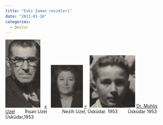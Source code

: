 ```yaml
---
title: "Eski Zaman resimleri"
date: "2011-01-16"
categories: 
  - Destur
---
```


[](../uploads/2011/01/dokj.jpg "dokj.jpg")[![dokj.jpg](../uploads/2011/01/dokj.jpg)](../uploads/2011/01/dokj.jpg "dokj.jpg")   [+](../uploads/2011/01/dokj.jpg "dokj.jpg")   [![ihs.jpg](../uploads/2011/01/ihs.jpg)](../uploads/2011/01/ihs.jpg "ihs.jpg") [=](../uploads/2011/01/dokj.jpg "dokj.jpg")  [![nzzz.jpg](../uploads/2011/01/nzzz.jpg)](../uploads/2011/01/nzzz.jpg "nzzz.jpg") [Dr. Muhlis Uzel](../uploads/2011/01/dokj.jpg "dokj.jpg")        İhsan Uzel            Nezih Uzel, Üsküdar. 1953        Üsküdar 1953        Üsküdar,1953
